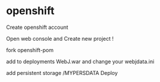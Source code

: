 # openshift
Create openshift account 

Open web console and Create new project !


fork openshift-pom

add to deployments WebJ.war and change your webjdata.ini

add persistent storage /MYPERSDATA
Deploy



